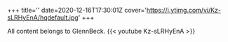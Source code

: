 +++
title=''
date=2020-12-16T17:30:01Z
cover='https://i.ytimg.com/vi/Kz-sLRHyEnA/hqdefault.jpg'
+++

All content belongs to GlennBeck.
{{< youtube Kz-sLRHyEnA >}}
